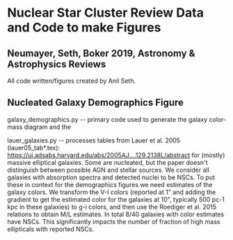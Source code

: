 # Nuclear Star Cluster Review Data and Code to make Figures
## Neumayer, Seth, Boker 2019, Astronomy & Astrophysics Reviews
All code written/figures created by Anil Seth.

## Nucleated Galaxy Demographics Figure

galaxy_demographics.py -- primary code used to generate the galaxy color-mass diagram and the 

lauer_galaxies.py -- processes tables from Lauer et al. 2005 (lauer05_tab*.tex):
https://ui.adsabs.harvard.edu/abs/2005AJ....129.2138L/abstract
for (mostly) massive elliptical galaxies.  Some are nucleated, but the paper doesn't distinguish between possible AGN and stellar sources.  We consider all galaxies with absorption spectra and detected nuclei to be NSCs.  To put these in context for the demographics figures we need estimates of the galaxy colors.  We transform the V-I colors (reported at 1" and adding the gradient to get the estimated color for the galaxies at 10", typically 500 pc-1 kpc in these galaxies) to g-i colors, and then use the Roediger et al. 2015 relations to obtain M/L estimates.  In total 8/40 galaxies with color estimates have NSCs.  This significantly impacts the number of fraction of high mass ellipticals with reported NSCs.  